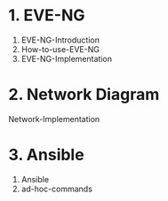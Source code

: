 # 1. EVE-NG

1. EVE-NG-Introduction
2. How-to-use-EVE-NG
3. EVE-NG-Implementation

# 2. Network Diagram
Network-Implementation

# 3. Ansible
1. Ansible
2. ad-hoc-commands
